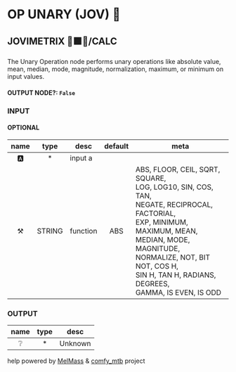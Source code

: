 # OP UNARY (JOV) 🎲

## JOVIMETRIX 🔺🟩🔵/CALC

The Unary Operation node performs unary operations like absolute value, mean, median, mode, magnitude, normalization, maximum, or minimum on input values.

#### OUTPUT NODE?: `False`

### INPUT

#### OPTIONAL

name | type | desc | default | meta
:---:|:---:|---|:---:|---
🅰️ | * | input a |  | 
⚒️ | STRING | function | ABS | ABS, FLOOR, CEIL, SQRT, SQUARE,<br>LOG, LOG10, SIN, COS, TAN,<br>NEGATE, RECIPROCAL, FACTORIAL,<br>EXP, MINIMUM, MAXIMUM, MEAN,<br>MEDIAN, MODE, MAGNITUDE,<br>NORMALIZE, NOT, BIT NOT, COS H,<br>SIN H, TAN H, RADIANS, DEGREES,<br>GAMMA, IS EVEN, IS ODD

### OUTPUT

name | type | desc
:---:|:---:|---
❔ | * | Unknown 

help powered by [MelMass](https://github.com/melMass) & [comfy_mtb](https://github.com/melMass/comfy_mtb) project